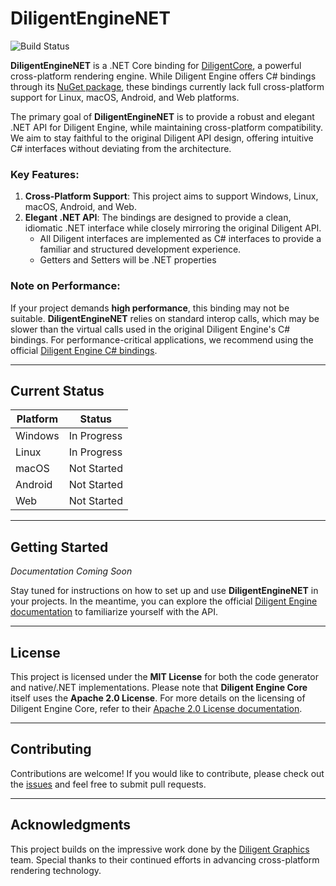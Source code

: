 # DiligentEngineNET
![Build Status](https://github.com/github/docs/actions/workflows/main.yml/badge.svg)

**DiligentEngineNET** is a .NET Core binding for [DiligentCore](https://github.com/DiligentGraphics/DiligentCore), a powerful cross-platform rendering engine. While Diligent Engine offers C# bindings through its [NuGet package](https://www.nuget.org/packages/DiligentGraphics.DiligentEngine.Core), these bindings currently lack full cross-platform support for Linux, macOS, Android, and Web platforms.

The primary goal of **DiligentEngineNET** is to provide a robust and elegant .NET API for Diligent Engine, while maintaining cross-platform compatibility. We aim to stay faithful to the original Diligent API design, offering intuitive C# interfaces without deviating from the architecture.

### Key Features:

1. **Cross-Platform Support**: This project aims to support Windows, Linux, macOS, Android, and Web.
2. **Elegant .NET API**: The bindings are designed to provide a clean, idiomatic .NET interface while closely mirroring the original Diligent API.
   - All Diligent interfaces are implemented as C# interfaces to provide a familiar and structured development experience.
   - Getters and Setters will be .NET properties

### Note on Performance:

If your project demands **high performance**, this binding may not be suitable. **DiligentEngineNET** relies on standard interop calls, which may be slower than the virtual calls used in the original Diligent Engine's C# bindings. For performance-critical applications, we recommend using the official [Diligent Engine C# bindings](https://www.nuget.org/packages/DiligentGraphics.DiligentEngine.Core).

---

## Current Status

| Platform | Status      |
| -------- | ----------- |
| Windows  | In Progress |
| Linux    | In Progress |
| macOS    | Not Started |
| Android  | Not Started |
| Web      | Not Started |

---

## Getting Started

*Documentation Coming Soon*

Stay tuned for instructions on how to set up and use **DiligentEngineNET** in your projects. In the meantime, you can explore the official [Diligent Engine documentation](https://github.com/DiligentGraphics/DiligentCore#readme) to familiarize yourself with the API.

---

## License

This project is licensed under the **MIT License** for both the code generator and native/.NET implementations. Please note that **Diligent Engine Core** itself uses the **Apache 2.0 License**. For more details on the licensing of Diligent Engine Core, refer to their [Apache 2.0 License documentation](https://github.com/DiligentGraphics/DiligentCore?tab=Apache-2.0-1-ov-file#readme).

---

## Contributing

Contributions are welcome! If you would like to contribute, please check out the [issues](https://github.com/rbnpontes/DiligentEngineNET/issues) and feel free to submit pull requests.

---

## Acknowledgments

This project builds on the impressive work done by the [Diligent Graphics](https://github.com/DiligentGraphics/DiligentCore) team. Special thanks to their continued efforts in advancing cross-platform rendering technology.

